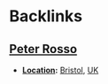 
# Backlinks
## [Peter Rosso](<Peter Rosso.md>)
- **[Location](<Location.md>):** [Bristol](<Bristol.md>), [UK](<UK.md>)

